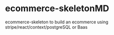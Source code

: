 # ecommerce-skeletonMD
ecommerce-skeleton to build an ecommerce using stripe/react/context/postgreSQL or Baas
